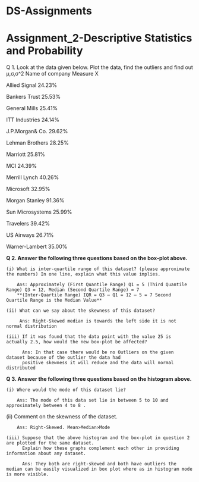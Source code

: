 # DS-Assignments
# Assignment_2-Descriptive Statistics and Probability

Q 1. Look at the data given below. Plot the data, find the outliers and find out  μ,σ,σ^2
Name of company	Measure X

Allied Signal	24.23%

Bankers Trust	25.53%

General Mills	25.41%

ITT Industries	24.14%

J.P.Morgan& Co.	29.62%

Lehman Brothers	28.25%

Marriott	25.81%

MCI	24.39%

Merrill Lynch	40.26%

Microsoft	32.95%

Morgan Stanley	91.36%

Sun Microsystems	25.99%

Travelers	39.42%

US Airways	26.71%

Warner-Lambert	35.00%


**Q 2. Answer the following three questions based on the box-plot above.**

    (i)	What is inter-quartile range of this dataset? (please approximate the numbers) In one line, explain what this value implies.
    
        Ans: Approximately (First Quantile Range) Q1 = 5 (Third Quantile Range) Q3 = 12, Median (Second Quartile Range) = 7 
        **(Inter-Quartile Range) IQR = Q3 – Q1 = 12 – 5 = 7 Second Quartile Range is the Median Value**
        
    (ii) What can we say about the skewness of this dataset?
    
         Ans: Right-Skewed median is towards the left side it is not normal distribution
    
    (iii) If it was found that the data point with the value 25 is actually 2.5, how would the new box-plot be affected?
    
          Ans: In that case there would be no Outliers on the given dataset because of the outlier the data had 
          positive skewness it will reduce and the data will normal distributed
        

**Q 3. Answer the following three questions based on the histogram above.**

    (i)	Where would the mode of this dataset lie?

        Ans: The mode of this data set lie in between 5 to 10 and approximately between 4 to 8 .

   (ii)	Comment on the skewness of the dataset.

        Ans: Right-Skewed. Mean>Median>Mode
        
    (iii) Suppose that the above histogram and the box-plot in question 2 are plotted for the same dataset. 
          Explain how these graphs complement each other in providing information about any dataset. 
          
          Ans: They both are right-skewed and both have outliers the median can be easily visualized in box plot where as in histogram mode is more visible.
